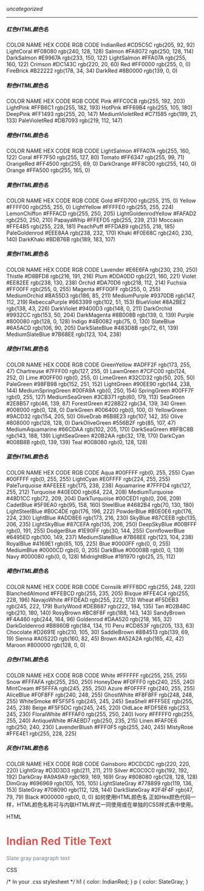 
_uncategorized_

---

##### 红色HTML颜色名
COLOR   NAME    HEX CODE    RGB CODE
IndianRed   #CD5C5C rgb(205, 92, 92)
LightCoral  #F08080 rgb(240, 128, 128)
Salmon  #FA8072 rgb(250, 128, 114)
DarkSalmon  #E9967A rgb(233, 150, 122)
LightSalmon #FFA07A rgb(255, 160, 122)
Crimson #DC143C rgb(220, 20, 60)
Red #FF0000 rgb(255, 0, 0)
FireBrick   #B22222 rgb(178, 34, 34)
DarkRed #8B0000 rgb(139, 0, 0)

##### 粉色HTML颜色名
COLOR   NAME    HEX CODE    RGB CODE
Pink    #FFC0CB rgb(255, 192, 203)
LightPink   #FFB6C1 rgb(255, 182, 193)
HotPink #FF69B4 rgb(255, 105, 180)
DeepPink    #FF1493 rgb(255, 20, 147)
MediumVioletRed #C71585 rgb(199, 21, 133)
PaleVioletRed   #DB7093 rgb(219, 112, 147)

##### 橙色HTML颜色名
COLOR   NAME    HEX CODE    RGB CODE
LightSalmon #FFA07A rgb(255, 160, 122)
Coral   #FF7F50 rgb(255, 127, 80)
Tomato  #FF6347 rgb(255, 99, 71)
OrangeRed   #FF4500 rgb(255, 69, 0)
DarkOrange  #FF8C00 rgb(255, 140, 0)
Orange  #FFA500 rgb(255, 165, 0)

##### 黄色HTML颜色名
COLOR   NAME    HEX CODE    RGB CODE
Gold    #FFD700 rgb(255, 215, 0)
Yellow  #FFFF00 rgb(255, 255, 0)
LightYellow #FFFFE0 rgb(255, 255, 224)
LemonChiffon    #FFFACD rgb(255, 250, 205)
LightGoldenrodYellow    #FAFAD2 rgb(250, 250, 210)
PapayaWhip  #FFEFD5 rgb(255, 239, 213)
Moccasin    #FFE4B5 rgb(255, 228, 181)
PeachPuff   #FFDAB9 rgb(255, 218, 185)
PaleGoldenrod   #EEE8AA rgb(238, 232, 170)
Khaki   #F0E68C rgb(240, 230, 140)
DarkKhaki   #BDB76B rgb(189, 183, 107)

##### 紫色HTML颜色名
COLOR   NAME    HEX CODE    RGB CODE
Lavender    #E6E6FA rgb(230, 230, 250)
Thistle #D8BFD8 rgb(216, 191, 216)
Plum    #DDA0DD rgb(221, 160, 221)
Violet  #EE82EE rgb(238, 130, 238)
Orchid  #DA70D6 rgb(218, 112, 214)
Fuchsia #FF00FF rgb(255, 0, 255)
Magenta #FF00FF rgb(255, 0, 255)
MediumOrchid    #BA55D3 rgb(186, 85, 211)
MediumPurple    #9370DB rgb(147, 112, 219)
RebeccaPurple   #663399 rgb(102, 51, 153)
BlueViolet  #8A2BE2 rgb(138, 43, 226)
DarkViolet  #9400D3 rgb(148, 0, 211)
DarkOrchid  #9932CC rgb(153, 50, 204)
DarkMagenta #8B008B rgb(139, 0, 139)
Purple  #800080 rgb(128, 0, 128)
Indigo  #4B0082 rgb(75, 0, 130)
SlateBlue   #6A5ACD rgb(106, 90, 205)
DarkSlateBlue   #483D8B rgb(72, 61, 139)
MediumSlateBlue #7B68EE rgb(123, 104, 238)

##### 绿色HTML颜色名
COLOR   NAME    HEX CODE    RGB CODE
GreenYellow #ADFF2F rgb(173, 255, 47)
Chartreuse  #7FFF00 rgb(127, 255, 0)
LawnGreen   #7CFC00 rgb(124, 252, 0)
Lime    #00FF00 rgb(0, 255, 0)
LimeGreen   #32CD32 rgb(50, 205, 50)
PaleGreen   #98FB98 rgb(152, 251, 152)
LightGreen  #90EE90 rgb(144, 238, 144)
MediumSpringGreen   #00FA9A rgb(0, 250, 154)
SpringGreen #00FF7F rgb(0, 255, 127)
MediumSeaGreen  #3CB371 rgb(60, 179, 113)
SeaGreen    #2E8B57 rgb(46, 139, 87)
ForestGreen #228B22 rgb(34, 139, 34)
Green   #008000 rgb(0, 128, 0)
DarkGreen   #006400 rgb(0, 100, 0)
YellowGreen #9ACD32 rgb(154, 205, 50)
OliveDrab   #6B8E23 rgb(107, 142, 35)
Olive   #808000 rgb(128, 128, 0)
DarkOliveGreen  #556B2F rgb(85, 107, 47)
MediumAquamarine    #66CDAA rgb(102, 205, 170)
DarkSeaGreen    #8FBC8B rgb(143, 188, 139)
LightSeaGreen   #20B2AA rgb(32, 178, 170)
DarkCyan    #008B8B rgb(0, 139, 139)
Teal    #008080 rgb(0, 128, 128)

##### 蓝色HTML颜色名
COLOR   NAME    HEX CODE    RGB CODE
Aqua    #00FFFF rgb(0, 255, 255)
Cyan    #00FFFF rgb(0, 255, 255)
LightCyan   #E0FFFF rgb(224, 255, 255)
PaleTurquoise   #AFEEEE rgb(175, 238, 238)
Aquamarine  #7FFFD4 rgb(127, 255, 212)
Turquoise   #40E0D0 rgb(64, 224, 208)
MediumTurquoise #48D1CC rgb(72, 209, 204)
DarkTurquoise   #00CED1 rgb(0, 206, 209)
CadetBlue   #5F9EA0 rgb(95, 158, 160)
SteelBlue   #4682B4 rgb(70, 130, 180)
LightSteelBlue  #B0C4DE rgb(176, 196, 222)
PowderBlue  #B0E0E6 rgb(176, 224, 230)
LightBlue   #ADD8E6 rgb(173, 216, 230)
SkyBlue #87CEEB rgb(135, 206, 235)
LightSkyBlue    #87CEFA rgb(135, 206, 250)
DeepSkyBlue #00BFFF rgb(0, 191, 255)
DodgerBlue  #1E90FF rgb(30, 144, 255)
CornflowerBlue  #6495ED rgb(100, 149, 237)
MediumSlateBlue #7B68EE rgb(123, 104, 238)
RoyalBlue   #4169E1 rgb(65, 105, 225)
Blue    #0000FF rgb(0, 0, 255)
MediumBlue  #0000CD rgb(0, 0, 205)
DarkBlue    #00008B rgb(0, 0, 139)
Navy    #000080 rgb(0, 0, 128)
MidnightBlue    #191970 rgb(25, 25, 112)

##### 褐色HTML颜色名
COLOR   NAME    HEX CODE    RGB CODE
Cornsilk    #FFF8DC rgb(255, 248, 220)
BlanchedAlmond  #FFEBCD rgb(255, 235, 205)
Bisque  #FFE4C4 rgb(255, 228, 196)
NavajoWhite #FFDEAD rgb(255, 222, 173)
Wheat   #F5DEB3 rgb(245, 222, 179)
BurlyWood   #DEB887 rgb(222, 184, 135)
Tan #D2B48C rgb(210, 180, 140)
RosyBrown   #BC8F8F rgb(188, 143, 143)
SandyBrown  #F4A460 rgb(244, 164, 96)
Goldenrod   #DAA520 rgb(218, 165, 32)
DarkGoldenrod   #B8860B rgb(184, 134, 11)
Peru    #CD853F rgb(205, 133, 63)
Chocolate   #D2691E rgb(210, 105, 30)
SaddleBrown #8B4513 rgb(139, 69, 19)
Sienna  #A0522D rgb(160, 82, 45)
Brown   #A52A2A rgb(165, 42, 42)
Maroon  #800000 rgb(128, 0, 0)

##### 白色HTML颜色名
COLOR   NAME    HEX CODE    RGB CODE
White   #FFFFFF rgb(255, 255, 255)
Snow    #FFFAFA rgb(255, 250, 250)
HoneyDew    #F0FFF0 rgb(240, 255, 240)
MintCream   #F5FFFA rgb(245, 255, 250)
Azure   #F0FFFF rgb(240, 255, 255)
AliceBlue   #F0F8FF rgb(240, 248, 255)
GhostWhite  #F8F8FF rgb(248, 248, 255)
WhiteSmoke  #F5F5F5 rgb(245, 245, 245)
SeaShell    #FFF5EE rgb(255, 245, 238)
Beige   #F5F5DC rgb(245, 245, 220)
OldLace #FDF5E6 rgb(253, 245, 230)
FloralWhite #FFFAF0 rgb(255, 250, 240)
Ivory   #FFFFF0 rgb(255, 255, 240)
AntiqueWhite    #FAEBD7 rgb(250, 235, 215)
Linen   #FAF0E6 rgb(250, 240, 230)
LavenderBlush   #FFF0F5 rgb(255, 240, 245)
MistyRose   #FFE4E1 rgb(255, 228, 225)


##### 灰色HTML颜色名
COLOR   NAME    HEX CODE    RGB CODE
Gainsboro   #DCDCDC rgb(220, 220, 220)
LightGray   #D3D3D3 rgb(211, 211, 211)
Silver  #C0C0C0 rgb(192, 192, 192)
DarkGray    #A9A9A9 rgb(169, 169, 169)
Gray    #808080 rgb(128, 128, 128)
DimGray #696969 rgb(105, 105, 105)
LightSlateGray  #778899 rgb(119, 136, 153)
SlateGray   #708090 rgb(112, 128, 144)
DarkSlateGray   #2F4F4F rgb(47, 79, 79)
Black   #000000 rgb(0, 0, 0)
如何使用HTML颜色名
正如Hex颜色代码一样，HTML颜色名称可与内联HTML样式一同使用或在单独的CSS样式表中使用。

HTML

<!-- In your HTML document -->
<body>
  <h1 style="color:IndianRed">Indian Red Title Text</h1>
  <p style="color:SlateGray">Slate gray paragraph text</p>
</body>
CSS

/* In your .css stylesheet */
h1 { color: IndianRed; }
p { color: SlateGray; }
